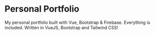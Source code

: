 # Personal Portfolio 

My personal portfolio built with Vue, Bootstrap & Firebase. Everything is included. 
Written in VueJS, Bootstrap and Tailwind CSS!

